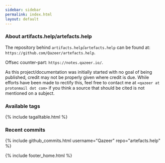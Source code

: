 ```yaml
---
sidebar: sidebar
permalink: index.html
layout: default
---
```


### About artifacts.help/artefacts.help

The repository behind `artifacts.help`/`artefacts.help` can be found at:
`https://github.com/Qazeer/artefacts.help`.

Offsec counter-part: `https://notes.qazeer.io/`.

As this project/documentation was initially started with no goal of being
published, credit may not be properly given where credit is due. While efforts
have been made to rectify this, feel free to contact me at
`<qazeer at protonmail dot com>` if you think a source that should be cited is
not mentioned on a subject.

### Available tags

{% include tagalltable.html %}

### Recent commits

{% include github_commits.html username="Qazeer" repo="artefacts.help" %}

{% include footer_home.html %}
